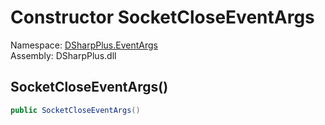 # Constructor SocketCloseEventArgs

Namespace: [DSharpPlus.EventArgs](DSharpPlus.EventArgs.md)  
Assembly: DSharpPlus.dll

## <a id="DSharpPlus_EventArgs_SocketCloseEventArgs__ctor"></a>SocketCloseEventArgs\(\)

```csharp
public SocketCloseEventArgs()
```

